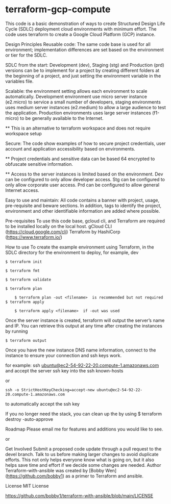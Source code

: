 # terraform-gcp-compute
This code is a basic demonstration of ways to create Structured Design Life Cycle (SDLC) deployment cloud environments with minimum effort. The code uses terraform to create a Google Cloud Platform (GCP) instance.

Design Principles
Reusable code: The same code base is used for all environment; implementation differences are set based on the environment or tier for the SDLC.

SDLC from the start: Development (dev), Staging (stg) and Production (prd) versions can be to implement for a project by creating different folders at the beginning of a project, and just setting the environment variable in the variables file.

Scalable: the environment setting allows each environment to scale automatically. Development environment use micro server instance (e2.micro) to service a small number of developers, staging environments uses medium server instances (e2.medium) to allow a large audience to test the application. Production environments uses large server instances (f1-micro) to be generally available to the Internet.

** This is an alternative to terraform workspace and does not require workspace setup

Secure: The code show examples of how to secure project credentials, user account and application accessibility based on environments.

** Project credentials and sensitive data can be based 64 encrypted to obfuscate sensitive information.

** Access to the server instances is limited based on the environment. Dev can be configured to only allow developer access. Stg can be configured to only allow corporate user access. Prd can be configured to allow general Internet access.

Easy to use and maintain: All code contains a banner with project, usage, pre-requisite and beware sections. In addition, tags to identify the project, environment and other identifiable information are added where possible.

Pre-requisites
To use this code base, gcloud cli, and Terraform are required to be installed locally on the local host.
gCloud CLI (https://cloud.google.com/cli)
Terraform by HashiCorp (https://www.terraform.io/)

How to use
To create the example environment using Terraform, in the SDLC directory for the environment to deploy, for example, dev

	$ terraform init

	$ terraform fmt

	$ terraform validate

	$ terraform plan

		$ terraform plan -out <filename>  is recommended but not required
	$ terraform apply

		$ terraform apply <filename>  if -out was used

Once the server instance is created, terraform will output the server’s name and IP. You can retrieve this output at any time after creating the instances by running

	$ terraform output

Once you have the new instance DNS name information, connect to the instance to ensure your connection and ssh keys work.

for example:
	ssh ubuntu@ec2-54-92-22-20.compute-1.amazonaws.com and accept the server ssh key into the ssh known-hosts

or

	ssh -o StrictHostKeyChecking=accept-new ubuntu@ec2-54-92-22-20.compute-1.amazonaws.com
to automatically accept the ssh key


If you no longer need the stack, you can clean up the by using 
	$ terraform destroy -auto-approve

Roadmap
Please email me for features and additions you would like to see.

or

Get Involved
Submit a proposed code update through a pull request to the devel branch.
Talk to us before making larger changes to avoid duplicate efforts. This not only helps everyone know what is going on, but it also helps save time and effort if we decide some changes are needed.
Author
Terraform-with-ansible was created by [Bobby Wen] (https://github.com/bobby1) as a primer to Terraform and ansible.

License
MIT License

https://github.com/bobby1/terraform-with-ansible/blob/main/LICENSE


